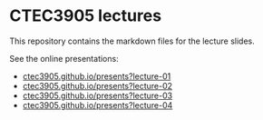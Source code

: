 # CTEC3905 lectures

This repository contains the markdown files for the lecture slides.

See the online presentations:

- [ctec3905.github.io/presents?lecture-01](https://ctec3905.github.io/presents?lecture-01)
- [ctec3905.github.io/presents?lecture-02](https://ctec3905.github.io/presents?lecture-02)
- [ctec3905.github.io/presents?lecture-03](https://ctec3905.github.io/presents?lecture-03)
- [ctec3905.github.io/presents?lecture-04](https://ctec3905.github.io/presents?lecture-04)